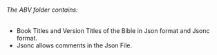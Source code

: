 ###### The ABV folder contains:
* Book Titles and Version Titles of the Bible in Json format and Jsonc format.
* Jsonc allows comments in the Json File.